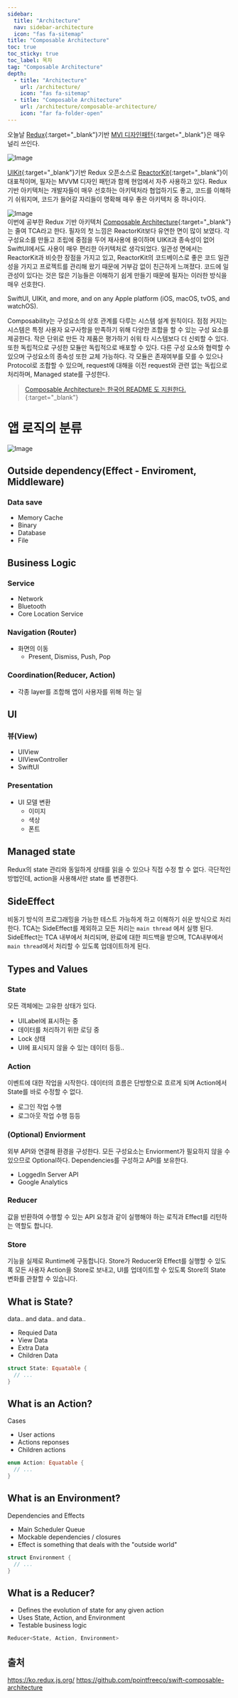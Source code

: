 ```yaml
---
sidebar:
  title: "Architecture"
  nav: sidebar-architecture
  icon: "fas fa-sitemap"
title: "Composable Architecture"
toc: true
toc_sticky: true
toc_label: 목차
tag: "Composable Architecture"
depth:
  - title: "Architecture"
    url: /architecture/
    icon: "fas fa-sitemap"
  - title: "Composable Architecture"
    url: /architecture/composable-architecture/
    icon: "far fa-folder-open"
---
```

오늘날 [<i class="fas fa-link"></i>Redux](https://github.com/reduxjs/redux){:target="_blank"}기반 [<i class="fas fa-link"></i>MVI 디자인패턴](https://amsterdamstandard.com/en/post/modern-android-architecture-with-mvi-design-pattern){:target="_blank"}은 매우 널리 쓰인다.  

![Image](https://images.velog.io/images/wooder2050/post/22581891-9ac2-40c9-bfba-bf9b7dfe6b67/redux.jpg)  

[<i class="fas fa-link"></i> UIKit](https://developer.apple.com/documentation/uikit){:target="_blank"}기반 Redux 오픈소스로 [<i class="fas fa-link"></i> ReactorKit](https://github.com/ReactorKit/ReactorKit){:target="_blank"}이 대표적이며, 필자는 MVVM 디자인 패턴과 함께 현업에서 자주 사용하고 있다. Redux기반 아키텍처는 개발자들이 매우 선호하는 아키텍처라 협업하기도 좋고, 코드를 이해하기 쉬워지며, 코드가 들어갈 자리들이 명확해 매우 좋은 아키텍처 중 하나이다. 

![Image](https://i0.wp.com/hanamon.kr/wp-content/uploads/2021/07/%E1%84%85%E1%85%B5%E1%84%83%E1%85%A5%E1%86%A8%E1%84%89%E1%85%B3-%E1%84%89%E1%85%A1%E1%86%BC%E1%84%90%E1%85%A2%E1%84%80%E1%85%AA%E1%86%AB%E1%84%85%E1%85%B5-%E1%84%83%E1%85%A1%E1%86%AB%E1%84%80%E1%85%A8.png?resize=919%2C492&ssl=1)  
이번에 공부한 Redux 기반 아키텍처 [<i class="fas fa-link"></i> Composable Architecture](https://github.com/pointfreeco/swift-composable-architecture){:target="_blank"}는 줄여 TCA라고 한다. 필자의 첫 느낌은 ReactorKit보다 유연한 면이 많이 보였다. 각 구성요소를 만들고 조립에 중점을 두어 재사용에 용이하며 UIKit과 종속성이 없어 SwiftUI에서도 사용이 매우 편리한 아키텍처로 생각되었다. 일관성 면에서는 ReactorKit과 비슷한 장점을 가지고 있고, ReactorKit의 코드베이스로 좋은 코드 일관성을 가지고 프로젝트를 관리해 왔기 때문에 거부감 없이 친근하게 느껴졌다. 코드에 일관성이 있다는 것은 많은 기능들은 이해하기 쉽게 만들기 때문에 필자는 이러한 방식을 매우 선호한다.

>
SwiftUI, UIKit, and more, and on any Apple platform (iOS, macOS, tvOS, and watchOS).


Composability는 구성요소의 상호 관계를 다루는 시스템 설계 원칙이다. 점점 커지는 시스템은 특정 사용자 요구사항을 만족하기 위해 다양한 조합을 할 수 있는 구성 요소를 제공한다. 작은 단위로 만든 각 제품은 평가하기 쉬워 타 시스템보다 더 신뢰할 수 있다. 또한 독립적으로 구성한 모듈만 독립적으로 배포할 수 있다. 다른 구성 요소와 협력할 수 있으며 구성요소의 종속성 또한 교체 가능하다. 각 모듈은 존재여부를 모를 수 있으나 Protocol로 조합할 수 있으며, request에 대해을 이전 request와 관련 없는 독립으로 처리하며, Managed state를 구성한다.

> [<i class="fas fa-link"></i> Composable Architecture는 한국어 README 도 지원한다.](https://gist.github.com/pilgwon/ea05e2207ab68bdd1f49dff97b293b17){:target="_blank"}

# 앱 로직의 분류
![Image](https://markvillar.com/content/images/2023/01/tca-diagram-swift-and-tips.png)  
## Outside dependency(Effect - Enviroment, Middleware)
### Data save
* Memory Cache
* Binary
* Database
* File

## Business Logic
### Service
* Network
* Bluetooth
* Core Location Service 

### Navigation (Router)
* 화면의 이동
  * Present, Dismiss, Push, Pop

### Coordination(Reducer, Action)
* 각종 layer를 조합해 앱이 사용자를 위해 하는 일

## UI
### 뷰(View)
* UIView
* UIViewController
* SwiftUI

### Presentation
* UI 모델 변환
  * 이미지
  * 색상
  * 폰트



## Managed state
Redux의 state 관리와 동일하게 상태를 읽을 수 있으나 직접 수정 할 수 없다. 극단적인 방법인데, action을 사용해서만 state 를 변경한다.

## SideEffect
비동기 방식의 프로그래밍을 가능한 테스트 가능하게 하고 이해하기 쉬운 방식으로 처리한다. TCA는 SideEffect를 제외하고 모든 처리는 `main thread` 에서 실행 된다. SideEffect는 TCA 내부에서 처리되며, 완료에 대한 피드백을 받으며,  TCA내부에서 `main thread`에서 처리할 수 있도록 업데이트하게 된다.

<!--### Modeling-->
<!--모델링은 현실에 대한 의도적인 추상화로 이해되며, 그 결과 개념화 및 기본 가정 및 제약에 대한 형식적인 사양이 생성된다. 특히 컴퓨터에서 실행 가능한 버전의 구현을 지원하는 데 사용되는 모델에 관심이 있다. 모델링은 개념화를 목표로 하지만 시뮬레이션 문제는 주로 구현에 중점을 둔다. 즉, 모델링은 추상화 수준에 있는 반면 시뮬레이션은 구현 수준에 있다.-->

## Types and Values
### State
모든 객체에는 고유한 상태가 있다. 
* UILabel에 표시하는 중
* 데이터를 처리하기 위한 로딩 중
* Lock 상태 
* UI에 표시되지 않을 수 있는 데이터 등등..


### Action
이벤트에 대한 작업을 시작한다. 데이터의 흐름은 단방향으로 흐르게 되며 Action에서 State를 바로 수정할 수 없다.
* 로그인 작업 수행
* 로그아웃 작업 수행 등등

### (Optional) Enviorment
외부 API와 연결해 환경을 구성한다. 모든 구성요소는 Enviorment가 필요하지 않을 수 있으므로 Optional하다. Dependencies를 구성하고 API를 보유한다.
* LoggedIn Server API
* Google Analytics

### Reducer
값을 반환하여 수행할 수 있는 API 요청과 같이 실행해야 하는 로직과 Effect를 리턴하는 역할도 합니다.
### Store
기능을 실제로 Runtime에 구동합니다. Store가 Reducer와 Effect를 실행할 수 있도록 모든 사용자 Action을 Store로 보내고, UI를 업데이트할 수 있도록 Store의 State 변화를 관찰할 수 있습니다.

## What is State?
data.. and data.. and data..
* Requied Data
* View Data
* Extra Data
* Children Data

```swift
struct State: Equatable {
  // ...
}
```

## What is an Action?
Cases
* User actions
* Actions reponses
* Children actions

```swift
enum Action: Equatable {
  // ...
}
```

## What is an Environment?
Dependencies and Effects
* Main Scheduler Queue
* Mockable dependencies / closures
* Effect is something that deals with the "outside world"

```swift
struct Environment {
  // ...
}
```

## What is a Reducer?
* Defines the evolution of state for any given action
* Uses State, Action, and Environment
* Testable business logic

```swift
Reducer<State, Action, Environment>
```


## 출처
https://ko.redux.js.org/
https://github.com/pointfreeco/swift-composable-architecture
